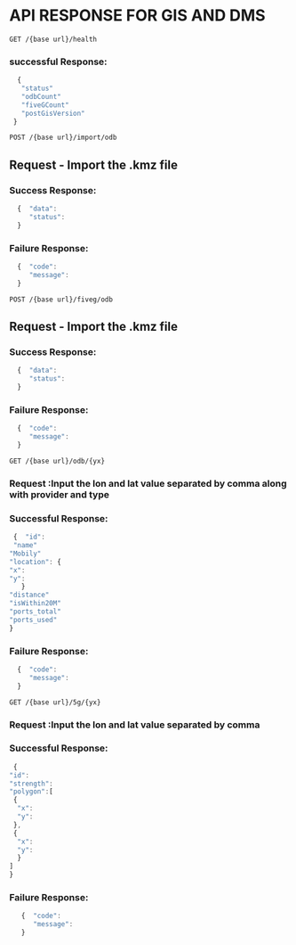 # API RESPONSE FOR GIS AND DMS


```http
GET /{base url}/health
```
 ### successful Response:
    
   ```javascript
     {
      "status"
      "odbCount"
      "fiveGCount"
      "postGisVersion"
    }
   ```
   

```http    
POST /{base url}/import/odb
```
   ## Request - Import the .kmz file
   ### Success Response:
   
   ```javascript
     {  "data":   
        "status": 
     }
   ```
      
     
   ### Failure Response:
    
   ```javascript
     {  "code": 
        "message": 
     }
   ```

```http    
POST /{base url}/fiveg/odb
``` 
   ## Request - Import the .kmz file
   ### Success Response:
   
   ```javascript
     {  "data":   
        "status": 
     }
   ```
   ### Failure Response:
  
   ```javascript
     {  "code": 
        "message": 
     }
   ```
```http        
GET /{base url}/odb/{yx}  
```
  ###  Request :Input the lon and lat value separated by comma along with provider and type 
  ###  Successful Response:
  
   ```javascript
    {  "id": 
    "name"
   "Mobily"
   "location": {   
   "x":     
   "y": 
      }  
  "distance"  
  "isWithin20M" 
  "ports_total" 
  "ports_used"
  }
  ```
 
 ### Failure Response:
 
   ```javascript
     {  "code": 
        "message": 
     } 
   ```  

```http        
GET /{base url}/5g/{yx}  
```
  ### Request :Input the lon and lat value separated by comma 
  ### Successful Response:
  
  ```javascript
   {
  "id":
"strength":
"polygon":[
   {
    "x":
    "y":
   },
   {
    "x":
    "y":
    } 
  ]
  } 
 ```   
 ### Failure Response:
  
  ```javascript
     {  "code": 
        "message": 
     } 
   ```  
  
